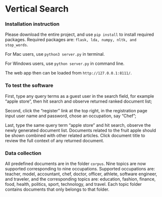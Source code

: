 # Vertical Search
### Installation instruction
Please download the entire project, and use `pip install` to install required packages.
Required packages are: `flask, lda, numpy, nltk, and stop_words`.

For Mac users, use `python3 server.py` in terminal.

For Windows users, use `python server.py` in command line.

The web app then can be loaded from `http://127.0.0.1:8111/`. 

### To test the software
First, type any query terms as a guest user in the search field, for example “apple store”, then hit search and observe returned ranked document list;

Second, click the “register” link at the top right, in the registration page input user name and password, chose an occupation, say “Chef”;

Last, type the same query term “apple store” and hit search, observe the newly generated document list. Documents related to the fruit apple should be shown combined with other related articles. Click document title to review the full context of any returned document.

### Data collection
All predefined documents are in the folder `corpus`. Nine topics are now supported corresponding to nine occupations. Supported occupations are: teacher, model, accountant, chef, doctor, officer, athlete, software engineer, and traveler, and the corresponding topics are: education, fashion, finance, food, health, politics, sport, technology, and travel. Each topic folder contains documents that only belongs to that folder.
